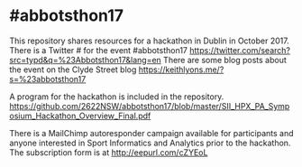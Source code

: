 # #abbotsthon17
This repository shares resources for a hackathon in Dublin in October 2017.
There is a Twitter # for the event #abbotsthon17 https://twitter.com/search?src=typd&q=%23Abbotsthon17&lang=en
There are some blog posts about the event on the Clyde Street blog https://keithlyons.me/?s=%23abbotsthon17

A program for the hackathon is included in the repository. https://github.com/2622NSW/abbotsthon17/blob/master/SII_HPX_PA_Symposium_Hackathon_Overview_Final.pdf

There is a MailChimp autoresponder campaign available for participants and anyone interested in Sport Informatics and Analytics prior to the hackathon. The subscription form is at http://eepurl.com/cZYEoL
